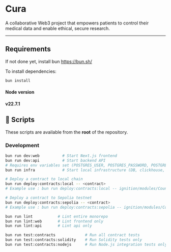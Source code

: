 # Cura

A collaborative Web3 project that empowers patients to control their medical data and enable ethical, secure research.

---

## Requirements

If not done yet, install bun
https://bun.sh/

To install dependencies:

```bash
bun install
```

#### Node version
#### v22.7.1

## 🚀 Scripts

These scripts are available from the **root** of the repository.

### Development

```bash
bun run dev:web          # Start Next.js frontend
bun run dev:api          # Start backend API
# Requires env variables set (POSTGRES_USER, POSTGRES_PASSWORD, POSTGRES_DB)
bun run infra            # Start local infrastructure (DB, clickhouse, adminer)

# Deploy a contract to local chain
bun run deploy:contracts:local -- <contract>
# Example use : bun run deploy:contracts:local -- ignition/modules/Counter.ts

# Deploy a contract to Sepolia testnet
bun run deploy:contracts:sepolia -- <contract>
# Example use : bun run deploy:contracts:sepolia -- ignition/modules/Counter.ts

bun run lint           # Lint entire monorepo
bun run lint:web       # Lint frontend only
bun run lint:api       # Lint api only

bun run test:contracts             # Run all contract tests
bun run test:contracts:solidity    # Run Solidity tests only
bun run test:contracts:nodejs      # Run Node.js integration tests only
```


